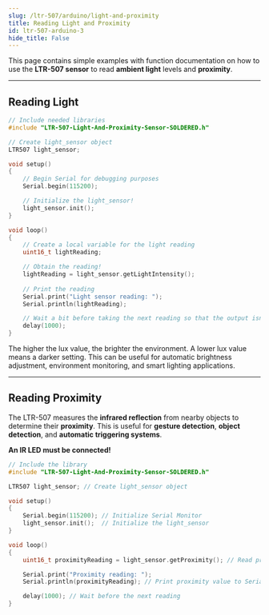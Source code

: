 ```yaml
---
slug: /ltr-507/arduino/light-and-proximity
title: Reading Light and Proximity
id: ltr-507-arduino-3
hide_title: False
---
```


This page contains simple examples with function documentation on how to use the **LTR-507 sensor** to read **ambient light** levels and **proximity**.

---

## Reading Light

```cpp
// Include needed libraries
#include "LTR-507-Light-And-Proximity-Sensor-SOLDERED.h"

// Create light_sensor object
LTR507 light_sensor;

void setup()
{
    // Begin Serial for debugging purposes
    Serial.begin(115200);

    // Initialize the light_sensor!
    light_sensor.init();
}

void loop()
{
    // Create a local variable for the light reading
    uint16_t lightReading;

    // Obtain the reading!
    lightReading = light_sensor.getLightIntensity();
    
    // Print the reading
    Serial.print("Light sensor reading: ");
    Serial.println(lightReading);

    // Wait a bit before taking the next reading so that the output isn't too fast
    delay(1000);
}
```

<FunctionDocumentation functionName="light_sensor.getLightIntensity()" description="Reads the ambient light intensity in lux from the LTR-507 sensor." returnDescription="A 16-bit integer (lux)." parameters={[]} />

<InfoBox> The higher the lux value, the brighter the environment. A lower lux value means a darker setting. This can be useful for automatic brightness adjustment, environment monitoring, and smart lighting applications. </InfoBox>

<CenteredImage src="/img/ltr-507/light_noo_hand.png" alt="Serial Monitor" caption="Sensor with a connected IR LED in open air" width="700px"/>
<CenteredImage src="/img/ltr-507/serial_light_no_hand.png" alt="Serial Monitor" caption="Serial Monitor output" width="700px"/>

<CenteredImage src="/img/ltr-507/light_with_hand.png" alt="Serial Monitor" caption="Sensor covered by a hand" width="700px"/>
<CenteredImage src="/img/ltr-507/serial_light_with_hand.png" alt="Serial Monitor" caption="LTR-507 Light Sensor Serial Monitor output" width="700px"/>

<QuickLink title="readLight.ino" description="Example file for reading the light sensor value using the LTR-507" url="https://github.com/SolderedElectronics/Soldered-Digital-Light-Sensor-Arduino-Library/blob/main/examples/readLight/readLight.ino" />

---

## Reading Proximity

The LTR-507 measures the **infrared reflection** from nearby objects to determine their **proximity**. This is useful for **gesture detection**, **object detection**, and **automatic triggering systems**.

<WarningBox>**An IR LED must be connected!**</WarningBox>

```cpp
// Include the library
#include "LTR-507-Light-And-Proximity-Sensor-SOLDERED.h"

LTR507 light_sensor; // Create light_sensor object

void setup()
{
    Serial.begin(115200); // Initialize Serial Monitor
    light_sensor.init();  // Initialize the light_sensor
}

void loop()
{
    uint16_t proximityReading = light_sensor.getProximity(); // Read proximity value

    Serial.print("Proximity reading: ");
    Serial.println(proximityReading); // Print proximity value to Serial Monitor

    delay(1000); // Wait before the next reading
}
```

<FunctionDocumentation functionName="light_sensor.getProximity()" description="Reads the proximity value based on infrared reflection from nearby objects." returnDescription="A 16-bit integer." parameters={[]} />

<CenteredImage src="/img/ltr-507/proximity_no_hand.png" alt="Serial Monitor" caption="Sensor with a connected IR LED in open air" width="700px"/>
<CenteredImage src="/img/ltr-507/serial_distance_to_camera.png" alt="Serial Monitor" caption="Serial Monitor output" width="700px"/>

<CenteredImage src="/img/ltr-507/proximity_with_hand.png" alt="Serial Monitor" caption="Sensor covered by a hand" width="700px"/>
<CenteredImage src="/img/ltr-507/serial_distance_to_hand.png" alt="Serial Monitor" caption="LTR-507 Light Sensor Serial Monitor output" width="700px"/>

<QuickLink title="readProximity.ino" description="Example file for reading the proximity sensor value using the LTR-507" url="https://github.com/SolderedElectronics/Soldered-Digital-Light-Sensor-Arduino-Library/blob/main/examples/readProximity/readProximity.ino" />